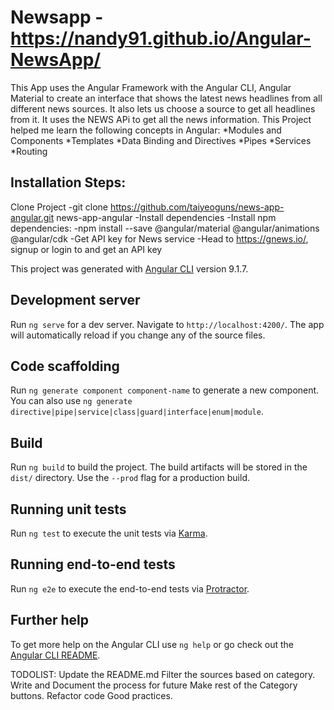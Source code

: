 # Newsapp -https://nandy91.github.io/Angular-NewsApp/
This App uses the Angular Framework with the Angular CLI, Angular Material to create an interface that shows the latest news headlines from all different news sources. It also lets us choose a source to get all headlines from it. It uses the NEWS APi to get all the news information.
This Project helped me learn the following concepts in Angular:
  *Modules and Components
  *Templates
  *Data Binding and Directives
  *Pipes
  *Services
  *Routing

## Installation Steps:
Clone Project
  -git clone https://github.com/taiyeoguns/news-app-angular.git news-app-angular
  -Install dependencies
  -Install npm dependencies:
  -npm install --save @angular/material @angular/animations @angular/cdk
  -Get API key for News service
  -Head to https://gnews.io/, signup or login to and get an API key

This project was generated with [Angular CLI](https://github.com/angular/angular-cli) version 9.1.7.

## Development server

Run `ng serve` for a dev server. Navigate to `http://localhost:4200/`. The app will automatically reload if you change any of the source files.

## Code scaffolding

Run `ng generate component component-name` to generate a new component. You can also use `ng generate directive|pipe|service|class|guard|interface|enum|module`.

## Build

Run `ng build` to build the project. The build artifacts will be stored in the `dist/` directory. Use the `--prod` flag for a production build.

## Running unit tests

Run `ng test` to execute the unit tests via [Karma](https://karma-runner.github.io).

## Running end-to-end tests

Run `ng e2e` to execute the end-to-end tests via [Protractor](http://www.protractortest.org/).

## Further help

To get more help on the Angular CLI use `ng help` or go check out the [Angular CLI README](https://github.com/angular/angular-cli/blob/master/README.md).

TODOLIST:
Update the README.md
Filter the sources based on category.
Write and Document the process for future
Make rest of the Category buttons.
Refactor code 
Good practices.
